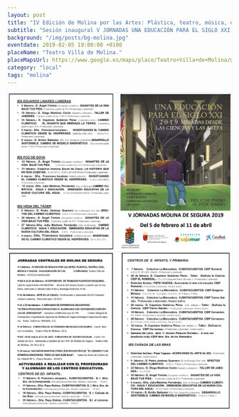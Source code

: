 ```yaml
---
layout: post
title: "IV Edición de Molina por las Artes: Plástica, teatro, música, danza"
subtitle: "Sesión inaugural V JORNADAS UNA EDUCACIÓN PARA EL SIGLO XXI.- MOLINA DE SEGURA"
background: "/img/posts/bg-molina.jpg"
eventdate: 2019-02-05 19:00:00 +0100
placeName: "Teatro Villa de Molina."
placeMapsUrl: https://www.google.es/maps/place/Teatro+Villa+de+Molina/@38.0568439,-1.2097777,17z/data=!3m1!4b1!4m5!3m4!1s0xd638754b2d22657:0x7bc5d26da106649d!8m2!3d38.0568439!4d-1.207589?hl=es
category: "local"
tags: "molina"
---
```



![cartel](/img/posts/1folletomolina.png)
![cartel](/img/posts/2folletomolina.png)
